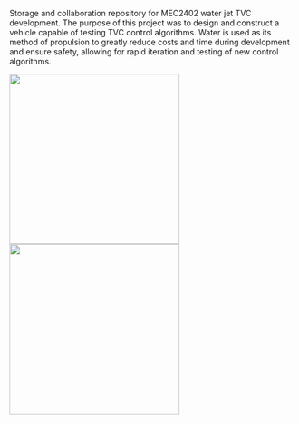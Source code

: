 Storage and collaboration repository for MEC2402 water jet TVC development.
The purpose of this project was to design and construct a vehicle capable of testing TVC control algorithms. Water is used as its method of propulsion to greatly reduce costs and time during development and ensure safety, allowing for rapid iteration and testing of new control algorithms.

<img src="https://media.giphy.com/media/2V9vB5eAsU8NSTJkN9/giphy.gif" height="300" /><img src="https://media.giphy.com/media/GIgA9EUtNizNGvlwWz/giphy.gif" height="300" />
